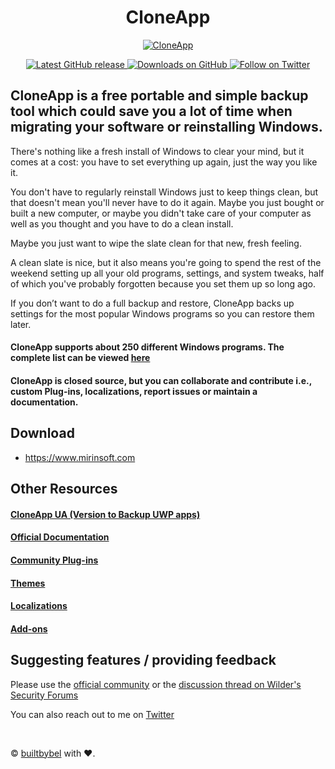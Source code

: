 <h1 align="center"> CloneApp </h1>

<p align="center">
<a href="https://github.com/builtbybel/CloneApp" target="_blank">
<img align="center" alt="CloneApp" src="https://github.com/builtbybel/CloneApp/raw/master/cloneapp.png"/>
</a>
</p>

<p align="center">
 
<a href="https://github.com/builtbybel/CloneApp/releases/latest" target="_blank">
 <img alt="Latest GitHub release" src="https://img.shields.io/github/release/mirinsoft/cloneapp.svg" />
</a>
<a href="https://github.com/builtbybel/CloneApp/releases" target="_blank">
 <img alt="Downloads on GitHub" src="https://img.shields.io/github/downloads/builtbybel/CloneApp/total.svg?style=flat-square" />
</a>
<a href="https://twitter.com/builtbybel" target="_blank">
 <img alt="Follow on Twitter" src="https://img.shields.io/twitter/follow/builtbybel.svg?label=Follow" />
</a>

</p>

## CloneApp is a free portable and simple backup tool which could save you a lot of time when migrating your software or reinstalling Windows.

There's nothing like a fresh install of Windows to clear your mind, but it comes at a cost: you have to set everything up again, just the way you like it.

You don't have to regularly reinstall Windows just to keep things clean, but that doesn't mean you'll never have to do it again. Maybe you just bought or built a new computer, or maybe you didn't take care of your computer as well as you thought and you have to do a clean install.

Maybe you just want to wipe the slate clean for that new, fresh feeling.

A clean slate is nice, but it also means you're going to spend the rest of the weekend setting up all your old programs, settings, and system tweaks, half of which you've probably forgotten because you set them up so long ago.

If you don’t want to do a full backup and restore, CloneApp backs up settings for the most popular Windows programs so you can restore them later.


#### CloneApp supports about 250 different Windows programs. The complete list can be viewed [here](https://github.com/mirinsoft/CloneApp/blob/master/docs/supported-apps.md)

#### CloneApp is closed source, but you can collaborate and contribute i.e., custom Plug-ins, localizations, report issues or maintain a documentation.

## Download 
* https://www.mirinsoft.com

## Other Resources

#### [CloneApp UA (Version to Backup UWP apps)](https://github.com/builtbybel/CloneApp-UA)

#### [Official Documentation](https://github.com/builtbybel/CloneApp/blob/master/docs/manual.pdf)

#### [Community Plug-ins](https://github.com/builtbybel/CloneApp/tree/master/plugins)

#### [Themes](https://github.com/mirinsoft/CloneApp/blob/master/themes/theme.md)

#### [Localizations](https://github.com/builtbybel/CloneApp/blob/master/localizations/localization.md)

#### [Add-ons](https://github.com/builtbybel/CloneApp/blob/master/addons/addons-s.md)

## Suggesting features / providing feedback
Please use the [official community](https://www.builtbybel.com/feedback) or the [discussion thread on Wilder's Security Forums](https://www.wilderssecurity.com/threads/cloneapp-backup-windows-program-settings.416236/)

You can also reach out to me on [Twitter](https://twitter.com/builtbybel)

<br>

© [builtbybel](https://www.builtbybel.com "Good apps are as little apps as possible") with ❤︎.
